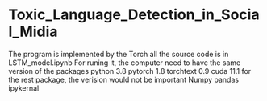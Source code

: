 # Toxic_Language_Detection_in_Social_Midia
The program is implemented by the Torch 
all the source code is in LSTM_model.ipynb
For runing it, the computer need to have the same version of the packages
python 3.8
pytorch 1.8
torchtext 0.9
cuda 11.1 
for the rest package, the verision would not be important
Numpy
pandas
ipykernal
